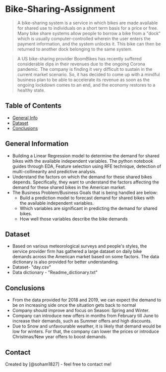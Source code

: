 # Bike-Sharing-Assignment
> A bike-sharing system is a service in which bikes are made available for shared use to individuals on a short term basis for a price or free. Many bike share systems allow people to borrow a bike from a "dock" which is usually computer-controlled wherein the user enters the payment information, and the system unlocks it. This bike can then be returned to another dock belonging to the same system.

> A US bike-sharing provider BoomBikes has recently suffered considerable dips in their revenues due to the ongoing Corona pandemic. The company is finding it very difficult to sustain in the current market scenario. So, it has decided to come up with a mindful business plan to be able to accelerate its revenue as soon as the ongoing lockdown comes to an end, and the economy restores to a healthy state. 


## Table of Contents
* [General Info](#general-information)
* [Dataset](#dataset)
* [Conclusions](#conclusions)

<!-- You can include any other section that is pertinent to your problem -->

## General Information
- Building a Linear Regression model to determine the demand for shared bikes with the available independent variables. The python notebook guides through EDA, Feature selection using RFE technique, detection of multi-collinearity and predictive analysis.
- Understand the factors on which the demand for these shared bikes depends. Specifically, they want to understand the factors affecting the demand for these shared bikes in the American market.
- The Business Problem/Business Goals that is being handled are below:
  - Build a prediction model to forecast demand for shared bikes with the available independent variables. 
  - Which variables are significant in predicting the demand for shared bikes.
  - How well those variables describe the bike demands


## Dataset
- Based on various meteorological surveys and people's styles, the service provider firm has gathered a large dataset on daily bike demands across the American market based on some factors. The data dictionary is also provided for better understanding.
- Dataset- "day.csv"
- Data dictionary - "Readme_dictionary.txt"


## Conclusions
- From the data provided for 2018 and 2019, we can expect the demand to be on increasing side once the situation gets back to normal
- Company should improve and focus on Season: Spring and Winter. 
- Company can introduce new offers in months from February till June to increase their demands, such as Summer offers and high discounts.
- Due to Snow and unfavourable weather, it is likely that demand would be low for winters. For that, the company can lower the prices or introduce Christmas/New year offers to boost demands.

<!-- You don't have to answer all the questions - just the ones relevant to your project. -->

## Contact
Created by [@soham1827] - feel free to contact me!


<!-- Optional -->
<!-- ## License -->
<!-- This project is open source and available under the [... License](). -->

<!-- You don't have to include all sections - just the one's relevant to your project -->
